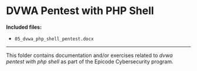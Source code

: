 # DVWA Pentest with PHP Shell

**Included files:**

- `05_dvwa_php_shell_pentest.docx`

---
This folder contains documentation and/or exercises related to *dvwa pentest with php shell* as part of the Epicode Cybersecurity program.
